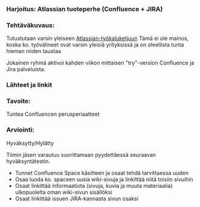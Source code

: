 ### Harjoitus:  Atlassian tuoteperhe (Confluence + JIRA)

### Tehtäväkuvaus:

Tutustutaan varsin yleiseen [Atlassian-työkaluketjuun](https://www.atlassian.com/software/confluence/try)
Tämä ei ole mainos, koska ko. työvälineet ovat varsin yleisiä yrityksissä ja on oleellista tunta hieman niiden taustaa

Jokainen ryhmä aktivoi kahden viikon mittaisen  "try"-version Confluence ja Jira palveluista.



### Lähteet ja linkit



### Tavoite:

Tuntea Confluencen perusperiaatteet

### Arviointi:

Hyväksytty/Hylätty

Tiimin jäsen varautuu suorittamaan pyydettäessä seuraavan hyväksyntätestin. 

* Tunnet Confluence Space käsitteen ja osaat tehdä tarvittaessa uuden
* Osaa luoda ko. spaceen uusia wiki-sivuja ja linkittää niitä toisiin sivuihin
* Osaat linkittää informaatiota (sivuja, kuvia ja muuta materiaalia) ulkopuolelta oman wiki-sivun sisällöksi
* Osaat linkittää issuen JIRA-kannasta sivun osaksi

